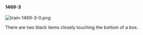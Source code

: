 #### 1469-3
![train-1469-3-0.png](https://github.com/lil-lab/nlvr/raw/master/nlvr/train/images/63/train-1469-3-0.png "train-1469-3-0.png")

There are two black items closely touching the bottom of a box.